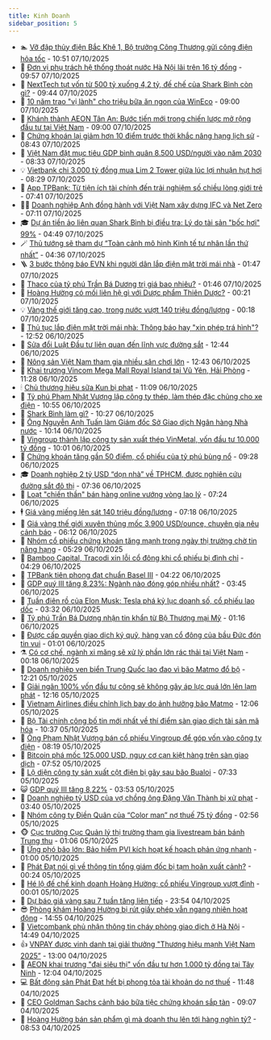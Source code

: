 ```yaml
---
title: Kinh Doanh
sidebar_position: 5
---
```


<!-- dantri-kinh-doanh:START -->
- 🏊 [Vỡ đập thủy điện Bắc Khê 1, Bộ trưởng Công Thương gửi công điện hỏa tốc](https://dantri.com.vn/kinh-doanh/vo-dap-thuy-dien-bac-khe-1-bo-truong-cong-thuong-gui-cong-dien-hoa-toc-20251007171805552.htm) - 10:51 07/10/2025
- 🦆 [Đơn vị phụ trách hệ thống thoát nước Hà Nội lãi trên 16 tỷ đồng](https://dantri.com.vn/kinh-doanh/don-vi-phu-trach-he-thong-thoat-nuoc-ha-noi-lai-tren-16-ty-dong-20251007161103202.htm) - 09:57 07/10/2025
- 🦄 [NextTech tụt vốn từ 500 tỷ xuống 4,2 tỷ, đế chế của Shark Bình còn gì?](https://dantri.com.vn/kinh-doanh/nexttech-tut-von-tu-500-ty-xuong-42-ty-de-che-cua-shark-binh-con-gi-20251007141741140.htm) - 09:44 07/10/2025
- 🌝 [10 năm trao &quot;vị lành&quot; cho triệu bữa ăn ngon của WinEco](https://dantri.com.vn/kinh-doanh/10-nam-trao-vi-lanh-cho-trieu-bua-an-ngon-cua-wineco-20251007152751298.htm) - 09:00 07/10/2025
- 💃 [Khánh thành AEON Tân An: Bước tiến mới trong chiến lược mở rộng đầu tư tại Việt Nam](https://dantri.com.vn/kinh-doanh/khanh-thanh-aeon-tan-an-buoc-tien-moi-trong-chien-luoc-mo-rong-dau-tu-tai-viet-nam-20251007151706995.htm) - 09:00 07/10/2025
- 🦏 [Chứng khoán lại giảm hơn 10 điểm trước thời khắc nâng hạng lịch sử](https://dantri.com.vn/kinh-doanh/chung-khoan-lai-giam-hon-10-diem-truoc-thoi-khac-nang-hang-lich-su-20251007152204582.htm) - 08:43 07/10/2025
- 🦩 [Việt Nam đặt mục tiêu GDP bình quân 8.500 USD/người vào năm 2030](https://dantri.com.vn/kinh-doanh/viet-nam-dat-muc-tieu-gdp-binh-quan-8500-usdnguoi-vao-nam-2030-20251007144945804.htm) - 08:33 07/10/2025
- 💡 [Vietbank chi 3.000 tỷ đồng mua Lim 2 Tower giữa lúc lợi nhuận hụt hơi](https://dantri.com.vn/kinh-doanh/vietbank-chi-3000-ty-dong-mua-lim-2-tower-giua-luc-loi-nhuan-hut-hoi-20251007143542171.htm) - 08:29 07/10/2025
- 🌊 [App TPBank: Từ tiện ích tài chính đến trải nghiệm số chiều lòng giới trẻ](https://dantri.com.vn/kinh-doanh/app-tpbank-tu-tien-ich-tai-chinh-den-trai-nghiem-so-chieu-long-gioi-tre-20251007143203793.htm) - 07:41 07/10/2025
- 🧑‍💻 [Doanh nghiệp Anh đồng hành với Việt Nam xây dựng IFC và Net Zero](https://dantri.com.vn/kinh-doanh/doanh-nghiep-anh-dong-hanh-voi-viet-nam-xay-dung-ifc-va-net-zero-20251007140741514.htm) - 07:11 07/10/2025
- 🎓 [Dự án tiền ảo liên quan Shark Bình bị điều tra: Lý do tài sản &quot;bốc hơi&quot; 99%](https://dantri.com.vn/kinh-doanh/du-an-tien-ao-lien-quan-shark-binh-bi-dieu-tra-ly-do-tai-san-boc-hoi-99-20251007004413536.htm) - 04:49 07/10/2025
- 🪄 [Thủ tướng sẽ tham dự “Toàn cảnh mô hình Kinh tế tư nhân lần thứ nhất”](https://dantri.com.vn/kinh-doanh/thu-tuong-se-tham-du-toan-canh-mo-hinh-kinh-te-tu-nhan-lan-thu-nhat-20251007110700571.htm) - 04:36 07/10/2025
- 🪜 [3 bước thông báo EVN khi người dân lắp điện mặt trời mái nhà](https://dantri.com.vn/kinh-doanh/3-buoc-thong-bao-evn-khi-nguoi-dan-lap-dien-mat-troi-mai-nha-20251004094731441.htm) - 01:47 07/10/2025
- 🦄 [Thaco của tỷ phú Trần Bá Dương trị giá bao nhiêu?](https://dantri.com.vn/kinh-doanh/thaco-cua-ty-phu-tran-ba-duong-tri-gia-bao-nhieu-20251007074046013.htm) - 01:46 07/10/2025
- 💯 [Hoàng Hường có mối liên hệ gì với Dược phẩm Thiên Dược?](https://dantri.com.vn/kinh-doanh/hoang-huong-co-moi-lien-he-gi-voi-duoc-pham-thien-duoc-20251006162550669.htm) - 00:21 07/10/2025
- 💡 [Vàng thế giới tăng cao, trong nước vượt 140 triệu đồng/lượng](https://dantri.com.vn/kinh-doanh/vang-the-gioi-tang-cao-trong-nuoc-vuot-140-trieu-dongluong-20251007065542768.htm) - 00:18 07/10/2025
- 🧰 [Thủ tục lắp điện mặt trời mái nhà: Thông báo hay &quot;xin phép trá hình&quot;?](https://dantri.com.vn/kinh-doanh/thu-tuc-lap-dien-mat-troi-mai-nha-thong-bao-hay-xin-phep-tra-hinh-20251006184612285.htm) - 12:52 06/10/2025
- 🎊 [Sửa đổi Luật Đầu tư liên quan đến lĩnh vực đường sắt](https://dantri.com.vn/kinh-doanh/sua-doi-luat-dau-tu-lien-quan-den-linh-vuc-duong-sat-20251006190116042.htm) - 12:44 06/10/2025
- 🔭 [Nông sản Việt Nam tham gia nhiều sân chơi lớn](https://dantri.com.vn/kinh-doanh/nong-san-viet-nam-tham-gia-nhieu-san-choi-lon-20251006153734018.htm) - 12:43 06/10/2025
- 💼 [Khai trương Vincom Mega Mall Royal Island tại Vũ Yên, Hải Phòng](https://dantri.com.vn/kinh-doanh/khai-truong-vincom-mega-mall-royal-island-tai-vu-yen-hai-phong-20251006182825700.htm) - 11:28 06/10/2025
- 🕯 [Chủ thương hiệu sữa Kun bị phạt](https://dantri.com.vn/kinh-doanh/chu-thuong-hieu-sua-kun-bi-phat-20251006175044341.htm) - 11:09 06/10/2025
- 🫣 [Tỷ phú Phạm Nhật Vượng lập công ty thép, làm thép đặc chủng cho xe điện](https://dantri.com.vn/kinh-doanh/ty-phu-pham-nhat-vuong-lap-cong-ty-thep-lam-thep-dac-chung-cho-xe-dien-20251006175117698.htm) - 10:55 06/10/2025
- 🤠 [Shark Bình làm gì?](https://dantri.com.vn/kinh-doanh/shark-binh-lam-gi-20251006170436184.htm) - 10:27 06/10/2025
- 🌈 [Ông Nguyễn Anh Tuấn làm Giám đốc Sở Giao dịch Ngân hàng Nhà nước](https://dantri.com.vn/kinh-doanh/ong-nguyen-anh-tuan-lam-giam-doc-so-giao-dich-ngan-hang-nha-nuoc-20251006171111804.htm) - 10:14 06/10/2025
- 🦅 [Vingroup thành lập công ty sản xuất thép VinMetal, vốn đầu tư 10.000 tỷ đồng](https://dantri.com.vn/kinh-doanh/vingroup-thanh-lap-cong-ty-san-xuat-thep-vinmetal-von-dau-tu-10000-ty-dong-20251006170102312.htm) - 10:01 06/10/2025
- 🌁 [Chứng khoán tăng gần 50 điểm, cổ phiếu của tỷ phú bùng nổ](https://dantri.com.vn/kinh-doanh/chung-khoan-tang-gan-50-diem-co-phieu-cua-ty-phu-bung-no-20251006155504361.htm) - 09:28 06/10/2025
- 🎓 [Doanh nghiệp 2 tỷ USD “dọn nhà” về TPHCM, được nghiên cứu đường sắt đô thị](https://dantri.com.vn/kinh-doanh/doanh-nghiep-2-ty-usd-don-nha-ve-tphcm-duoc-nghien-cuu-duong-sat-do-thi-20251006142430234.htm) - 07:36 06/10/2025
- 📝 [Loạt &quot;chiến thần&quot; bán hàng online vướng vòng lao lý](https://dantri.com.vn/kinh-doanh/loat-chien-than-ban-hang-online-vuong-vong-lao-ly-20251006132031636.htm) - 07:24 06/10/2025
- 🕴 [Giá vàng miếng lên sát 140 triệu đồng/lượng](https://dantri.com.vn/kinh-doanh/gia-vang-mieng-len-sat-140-trieu-dongluong-20251006001413012.htm) - 07:18 06/10/2025
- 🧰 [Giá vàng thế giới xuyên thủng mốc 3.900 USD/ounce, chuyên gia nêu cảnh báo](https://dantri.com.vn/kinh-doanh/gia-vang-the-gioi-xuyen-thung-moc-3900-usdounce-chuyen-gia-neu-canh-bao-20251006124112575.htm) - 06:12 06/10/2025
- 🤖 [Nhóm cổ phiếu chứng khoán tăng mạnh trong ngày thị trường chờ tin nâng hạng](https://dantri.com.vn/kinh-doanh/nhom-co-phieu-chung-khoan-tang-manh-trong-ngay-thi-truong-cho-tin-nang-hang-20251006115928678.htm) - 05:29 06/10/2025
- 🤠 [Bamboo Capital, Tracodi xin lỗi cổ đông khi cổ phiếu bị đình chỉ](https://dantri.com.vn/kinh-doanh/bamboo-capital-tracodi-xin-loi-co-dong-khi-co-phieu-bi-dinh-chi-20251006105420266.htm) - 04:29 06/10/2025
- 🌮 [TPBank tiên phong đạt chuẩn Basel III](https://dantri.com.vn/kinh-doanh/tpbank-tien-phong-dat-chuan-basel-iii-20251006112217372.htm) - 04:22 06/10/2025
- 🦄 [GDP quý III tăng 8,23%: Ngành nào đóng góp nhiều nhất?](https://dantri.com.vn/kinh-doanh/gdp-quy-iii-tang-823-nganh-nao-dong-gop-nhieu-nhat-20251006095446547.htm) - 03:45 06/10/2025
- 👺 [Tuần điên rồ của Elon Musk: Tesla phá kỷ lục doanh số, cổ phiếu lao dốc](https://dantri.com.vn/kinh-doanh/tuan-dien-ro-cua-elon-musk-tesla-pha-ky-luc-doanh-so-co-phieu-lao-doc-20251006095907546.htm) - 03:32 06/10/2025
- 🤗 [Tỷ phú Trần Bá Dương nhận tin khẩn từ Bộ Thương mại Mỹ](https://dantri.com.vn/kinh-doanh/ty-phu-tran-ba-duong-nhan-tin-khan-tu-bo-thuong-mai-my-20251006075751921.htm) - 01:16 06/10/2025
- 💪 [Được cấp quyền giao dịch ký quỹ, hàng vạn cổ đông của bầu Đức đón tin vui](https://dantri.com.vn/kinh-doanh/duoc-cap-quyen-giao-dich-ky-quy-hang-van-co-dong-cua-bau-duc-don-tin-vui-20251006074841652.htm) - 01:01 06/10/2025
- ⚗️ [Có cơ chế, ngành xi măng sẽ xử lý phần lớn rác thải tại Việt Nam](https://dantri.com.vn/kinh-doanh/co-co-che-nganh-xi-mang-se-xu-ly-phan-lon-rac-thai-tai-viet-nam-20251006014925661.htm) - 00:18 06/10/2025
- 🧠 [Doanh nghiệp ven biển Trung Quốc lao đao vì bão Matmo đổ bộ](https://dantri.com.vn/kinh-doanh/doanh-nghiep-ven-bien-trung-quoc-lao-dao-vi-bao-matmo-do-bo-20251005014814804.htm) - 12:21 05/10/2025
- 🗽 [Giải ngân 100% vốn đầu tư công sẽ không gây áp lực quá lớn lên lạm phát](https://dantri.com.vn/kinh-doanh/giai-ngan-100-von-dau-tu-cong-se-khong-gay-ap-luc-qua-lon-len-lam-phat-20251005181915360.htm) - 12:16 05/10/2025
- 🫣 [Vietnam Airlines điều chỉnh lịch bay do ảnh hưởng bão Matmo](https://dantri.com.vn/kinh-doanh/vietnam-airlines-dieu-chinh-lich-bay-do-anh-huong-bao-matmo-20251005183822054.htm) - 12:06 05/10/2025
- 🫣 [Bộ Tài chính công bố tin mới nhất về thí điểm sàn giao dịch tài sản mã hóa](https://dantri.com.vn/kinh-doanh/bo-tai-chinh-cong-bo-tin-moi-nhat-ve-thi-diem-san-giao-dich-tai-san-ma-hoa-20251005172104683.htm) - 10:37 05/10/2025
- 🫣 [Ông Phạm Nhật Vượng bán cổ phiếu Vingroup để góp vốn vào công ty điện](https://dantri.com.vn/kinh-doanh/ong-pham-nhat-vuong-ban-co-phieu-vingroup-de-gop-von-vao-cong-ty-dien-20251005145906637.htm) - 08:19 05/10/2025
- 💂 [Bitcoin phá mốc 125.000 USD, nguy cơ cạn kiệt hàng trên sàn giao dịch](https://dantri.com.vn/kinh-doanh/bitcoin-pha-moc-125000-usd-nguy-co-can-kiet-hang-tren-san-giao-dich-20251005142418084.htm) - 07:52 05/10/2025
- 💫 [Lộ diện công ty sản xuất cột điện bị gãy sau bão Bualoi](https://dantri.com.vn/kinh-doanh/lo-dien-cong-ty-san-xuat-cot-dien-bi-gay-sau-bao-bualoi-20251005004030000.htm) - 07:33 05/10/2025
- 😺 [GDP quý III tăng 8,22%](https://dantri.com.vn/kinh-doanh/gdp-quy-iii-tang-822-20251005104230413.htm) - 03:53 05/10/2025
- 🦆 [Doanh nghiệp tỷ USD của vợ chồng ông Đặng Văn Thành bị xử phạt](https://dantri.com.vn/kinh-doanh/doanh-nghiep-ty-usd-cua-vo-chong-ong-dang-van-thanh-bi-xu-phat-20251005102734488.htm) - 03:40 05/10/2025
- 👀 [Nhóm công ty Điền Quân của “Color man” nợ thuế 75 tỷ đồng](https://dantri.com.vn/kinh-doanh/nhom-cong-ty-dien-quan-cua-color-man-no-thue-75-ty-dong-20251004194657161.htm) - 02:56 05/10/2025
- 🐵 [Cục trưởng Cục Quản lý thị trường tham gia livestream bán bánh Trung thu](https://dantri.com.vn/kinh-doanh/cuc-truong-cuc-quan-ly-thi-truong-tham-gia-livestream-ban-banh-trung-thu-20251004171013599.htm) - 01:06 05/10/2025
- 🤖 [Ứng phó bão lớn: Bảo hiểm PVI kích hoạt kế hoạch phản ứng nhanh](https://dantri.com.vn/kinh-doanh/ung-pho-bao-lon-bao-hiem-pvi-kich-hoat-ke-hoach-phan-ung-nhanh-20251004190857688.htm) - 01:00 05/10/2025
- 💂 [Phát Đạt nói gì về thông tin tổng giám đốc bị tạm hoãn xuất cảnh?](https://dantri.com.vn/kinh-doanh/phat-dat-noi-gi-ve-thong-tin-tong-giam-doc-bi-tam-hoan-xuat-canh-20251004211853212.htm) - 00:24 05/10/2025
- 🦆 [Hé lộ đế chế kinh doanh Hoàng Hường; cổ phiếu Vingroup vượt đỉnh](https://dantri.com.vn/kinh-doanh/he-lo-de-che-kinh-doanh-hoang-huong-co-phieu-vingroup-vuot-dinh-20251004230557079.htm) - 00:01 05/10/2025
- 🦅 [Dự báo giá vàng sau 7 tuần tăng liên tiếp](https://dantri.com.vn/kinh-doanh/du-bao-gia-vang-sau-7-tuan-tang-lien-tiep-20251004220216041.htm) - 23:54 04/10/2025
- 😎 [Phòng khám Hoàng Hường bị rút giấy phép vẫn ngang nhiên hoạt động](https://dantri.com.vn/kinh-doanh/phong-kham-hoang-huong-bi-rut-giay-phep-van-ngang-nhien-hoat-dong-20251004210105558.htm) - 14:55 04/10/2025
- 🐎 [Vietcombank phủ nhận thông tin cháy phòng giao dịch ở Hà Nội](https://dantri.com.vn/kinh-doanh/vietcombank-phu-nhan-thong-tin-chay-phong-giao-dich-o-ha-noi-20251004212720439.htm) - 14:49 04/10/2025
- 👍 [VNPAY được vinh danh tại giải thưởng &quot;Thương hiệu mạnh Việt Nam 2025”](https://dantri.com.vn/kinh-doanh/vnpay-duoc-vinh-danh-tai-giai-thuong-thuong-hieu-manh-viet-nam-2025-20251004190405549.htm) - 13:00 04/10/2025
- 🦒 [AEON khai trương &quot;đại siêu thị&quot; vốn đầu tư hơn 1.000 tỷ đồng tại Tây Ninh](https://dantri.com.vn/kinh-doanh/aeon-khai-truong-dai-sieu-thi-von-dau-tu-hon-1000-ty-dong-tai-tay-ninh-20251004183250312.htm) - 12:04 04/10/2025
- 💻 [Bất động sản Phát Đạt hết bị phong tỏa tài khoản do nợ thuế](https://dantri.com.vn/kinh-doanh/bat-dong-san-phat-dat-het-bi-phong-toa-tai-khoan-do-no-thue-20251004181441729.htm) - 11:48 04/10/2025
- 👺 [CEO Goldman Sachs cảnh báo bữa tiệc chứng khoán sắp tàn](https://dantri.com.vn/kinh-doanh/ceo-goldman-sachs-canh-bao-bua-tiec-chung-khoan-sap-tan-20251004143423541.htm) - 09:07 04/10/2025
- 🧐 [Hoàng Hường bán sản phẩm gì mà doanh thu lên tới hàng nghìn tỷ?](https://dantri.com.vn/kinh-doanh/hoang-huong-ban-san-pham-gi-ma-doanh-thu-len-toi-hang-nghin-ty-20251004113256187.htm) - 08:53 04/10/2025<!-- dantri-kinh-doanh:END -->
